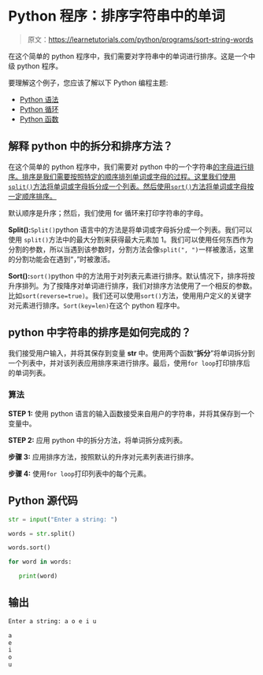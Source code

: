 # Python 程序：排序字符串中的单词

> 原文：<https://learnetutorials.com/python/programs/sort-string-words>

在这个简单的 python 程序中，我们需要对字符串中的单词进行排序。这是一个中级 python 程序。

要理解这个例子，您应该了解以下 Python 编程主题:

*   [Python 语法](../../python/syntax-comments "Python Syntax")
*   [Python 循环](../../python/python-loop-tutorials "Loops in Python")
*   [Python 函数](../../python/python-functions-tutorials "Python Functions")

## 解释 python 中的拆分和排序方法？

在这个简单的 python 程序中，我们需要对 python 中的一个字符串[的字母进行排序。排序是我们需要按照特定的顺序排列单词或字母的过程。这里我们使用`split()`方法将单词或字母拆分成一个列表。然后使用`sort()`方法将单词或字母按一定顺序排序。](../../python/python-string "strings in python")

默认顺序是升序；然后，我们使用 for 循环来打印字符串的字母。

**Split():**`Split()`python 语言中的方法是将单词或字母拆分成一个列表。我们可以使用 `split()`方法中的最大分割来获得最大元素加 1。我们可以使用任何东西作为分割的参数，所以当遇到该参数时，分割方法会像`split(", ")`一样被激活，这里的分割功能会在遇到“，”时被激活。

**Sort():**`sort()`python 中的方法用于对列表元素进行排序。默认情况下，排序将按升序排列。为了按降序对单词进行排序，我们对排序方法使用了一个相反的参数。比如`sort(reverse=true)`。我们还可以使用`sort()`方法，使用用户定义的关键字对元素进行排序。`Sort(key=len)`在这个 python 程序中。

## python 中字符串的排序是如何完成的？

我们接受用户输入，并将其保存到变量 **str** 中。使用两个函数“**拆分**”将单词拆分到一个列表中，并对该列表应用排序来进行排序。最后，使用`for loop`打印排序后的单词列表。

### 算法

**STEP 1:** 使用 python 语言的输入函数接受来自用户的字符串，并将其保存到一个变量中。

**STEP 2:** 应用 python 中的拆分方法，将单词拆分成列表。

**步骤 3:** 应用排序方法，按照默认的升序对元素列表进行排序。

**步骤 4:** 使用`for loop`打印列表中的每个元素。

## Python 源代码

```py
str = input("Enter a string: ")  

words = str.split()  

words.sort()  

for word in words:  

   print(word) 

```

## 输出

```py
Enter a string: a o e i u

a
e
i
o
u
```